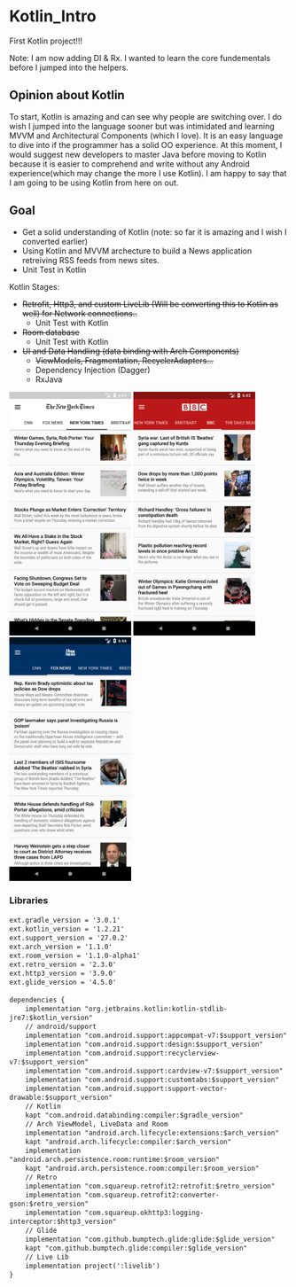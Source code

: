 # Kotlin_Intro
First Kotlin project!!!

Note: I am now adding DI & Rx. I wanted to learn the core fundementals before I jumped into the helpers.

## Opinion about Kotlin
To start, Kotlin is amazing and can see why people are switching over. I do wish I jumped into the language sooner but was intimidated and learning MVVM and Architectural Components (which I love). It is an easy language to dive into if the programmer has a solid OO experience. At this moment, I would suggest new developers to master Java before moving to Kotlin because it is easier to comprehend and write without any Android experience(which may change the more I use Kotlin). I am happy to say that I am going to be using Kotlin from here on out. 

## Goal 
- Get a solid understanding of Kotlin (note: so far it is amazing and I wish I converted earlier)
- Using Kotlin and MVVM archecture to build a News application retreiving RSS feeds from news sites.  
- Unit Test in Kotlin

Kotlin Stages:
- ~~Retrofit, Http3, and custom LiveLib (Will be converting this to Kotlin as well) for Network connections..~~
  - Unit Test with Kotlin
- ~~Room database~~
  - Unit Test with Kotlin
- ~~UI and Data Handling (data binding with Arch Components)~~
  - ~~ViewModels, Fragmentation, RecyclerAdapters...~~
  - Dependency Injection (Dagger)
  - RxJava


<p float="top">
<img src="https://github.com/EugeneHoran/Kotlin_Intro/blob/master/images/device-2018-02-08-184335.png" width="220" />
<img src="https://github.com/EugeneHoran/Kotlin_Intro/blob/master/images/device-2018-02-08-184356.png" width="220" />
<img src="https://github.com/EugeneHoran/Kotlin_Intro/blob/master/images/device-2018-02-08-184412.png" width="220" />
</p>

### Libraries

```
ext.gradle_version = '3.0.1'
ext.kotlin_version = '1.2.21'
ext.support_version = '27.0.2'
ext.arch_version = '1.1.0'
ext.room_version = '1.1.0-alpha1'
ext.retro_version = '2.3.0'
ext.http3_version = '3.9.0'
ext.glide_version = '4.5.0'

dependencies {
    implementation "org.jetbrains.kotlin:kotlin-stdlib-jre7:$kotlin_version"
    // android/support
    implementation "com.android.support:appcompat-v7:$support_version"
    implementation "com.android.support:design:$support_version"
    implementation "com.android.support:recyclerview-v7:$support_version"
    implementation "com.android.support:cardview-v7:$support_version"
    implementation "com.android.support:customtabs:$support_version"
    implementation "com.android.support:support-vector-drawable:$support_version"
    // Kotlin
    kapt "com.android.databinding:compiler:$gradle_version"
    // Arch ViewModel, LiveData and Room
    implementation "android.arch.lifecycle:extensions:$arch_version"
    kapt "android.arch.lifecycle:compiler:$arch_version"
    implementation "android.arch.persistence.room:runtime:$room_version"
    kapt "android.arch.persistence.room:compiler:$room_version"
    // Retro
    implementation "com.squareup.retrofit2:retrofit:$retro_version"
    implementation "com.squareup.retrofit2:converter-gson:$retro_version"
    implementation "com.squareup.okhttp3:logging-interceptor:$http3_version"
    // Glide
    implementation "com.github.bumptech.glide:glide:$glide_version"
    kapt "com.github.bumptech.glide:compiler:$glide_version"
    // Live Lib
    implementation project(':livelib')
}

```
